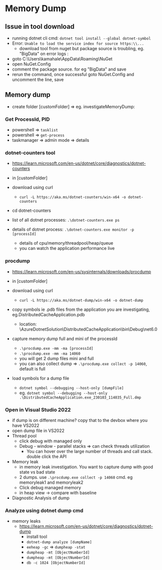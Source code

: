 ﻿# Memory Dump

## Issue in tool download
- running dotnet cli cmd: `dotnet tool install --global dotnet-symbol`
- Error: `Unable to load the service index for source https:\\...`
    - download tool from nuget but package source is troubling, eg. "BigData" on error logs :
- goto C:\Users\kamahale\AppData\Roaming\NuGet
- open NuGet.Config
- comment the package source. for eg "BigData" and save
- rerun the command, once successful goto NuGet.Config and uncomment the line, save

## Memory dump

- create folder [customFolder] => eg. investigateMemoryDump:

### Get ProcessId, PID

- powershell => `tasklist`
- powershell => `get-process`
- taskmanager => admin mode => details

### dotnet-counters tool

- https://learn.microsoft.com/en-us/dotnet/core/diagnostics/dotnet-counters
- in [customFolder]
- download using curl
  - `curl -L https://aka.ms/dotnet-counters/win-x64 -o dotnet-counters`

- cd dotnet-counters
- list of all dotnet processes: `.\dotnet-counters.exe ps`
- details of dotnet process: `.\dotnet-counters.exe monitor -p [processId]`
  - details of cpu/memory/threadpool/heap/queue
  - you can watch the application performance live

### procdump

- https://learn.microsoft.com/en-us/sysinternals/downloads/procdump
- in [customFolder]
- download using curl
  - `curl -L https://aka.ms/dotnet-dump/win-x64 -o dotnet-dump`

- copy symbols ie .pdb files from the application you are investigating, eg.DistributedCacheApplication.pdb
  - location: \AzureDotnetSolution\DistributedCacheApplication\bin\Debug\net6.0
- capture memory dump full and mini of the processId
  - `.\procdump.exe -mm -ma [processId]`
  - `.\procdump.exe -mm -ma 14060`
  - you will get 2 dump files mini and full
  - you can also collect dump => `.\procdump.exe collect -p 14060`, default is full

- load symbols for a dump file
  - `dotnet symbol --debugging --host-only [dumpFile]`
  - eg. `dotnet symbol --debugging --host-only .\DistributedCacheApplication.exe_230103_114035_Full.dmp`


### Open in Visual Studio 2022

- if dump is on different machine? copy that to the devbox where you have VS2022
- open dump file in VS2022
- Thread pool
  - click debug with managed only
  - Debug - window - parallel stacks => can check threads utilization
    - You can hover over the large number of threads and call stack. double click the API
- Memory leak
  - in memory leak investigation. You want to capture dump with good state vs bad state
  - 2 dumps. use `.\procdump.exe collect -p 14060` cmd. eg memoryleak1 and memoryleak2
  - Click debug managed memory
  - in heap view -> compare with baseline
- Diagnostic Analysis of dump

### Analyze using dotnet dump cmd
- memory leaks
  - https://learn.microsoft.com/en-us/dotnet/core/diagnostics/dotnet-dump
    - install tool
    - `dotnet-dump analyze [dumpName]`
    - `eeheap -gc` => `dumpheap -stat`
    - `dumpheap -mt [ObjectNumberId]`
    - `dumpheap -mt [ObjectNumberId]`
    - `db -c 1024 [ObjectNumberId]`